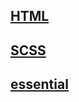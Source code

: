 
## [HTML](https://hoseong511.github.io/frontEnd/HTML)
## [SCSS](https://hoseong511.github.io/frontEnd/scss)
## [essential](https://hoseong511.github.io/frontEnd/essential)
  
